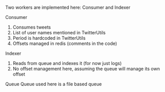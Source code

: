 Two workers are implemented here: Consumer and Indexer

Consumer
1. Consumes tweets
2. List of user names mentioned in TwitterUtils
3. Period is hardcoded in TwitterUtils
4. Offsets managed in redis (comments in the code)


Indexer
1. Reads from queue and indexes it (for now just logs)
2. No offset management here, assuming the queue will manage its own offset

Queue
Queue used here is a file based queue
